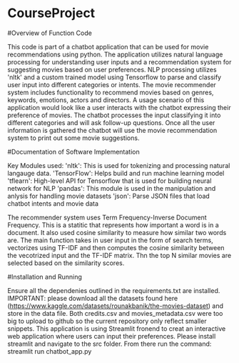 # CourseProject

#Overview of Function Code

This code is part of a chatbot application that can be used for movie recommendations using python. The application utilizes natural language processing for understanding user inputs and a recommendation system for suggesting movies based on user preferences. NLP processing utilizes 'nltk' and a custom trained model using Tensorflow to parse and classify user input into different categories or intents.
The movie recommender system includes functionality to recommend movies based on genres, keywords, emotions, actors and directors. A usage scenario of this application would look like a user interacts with the chatbot expressing their preference of movies. The chatbot processes the input classifying it into different categories and will ask follow-up questions. Once all the user information is gathered the chatbot will use the movie recommendation system to print out some movie suggestions.

#Documentation of Software Implementation

Key Modules used:
'nltk': This is used for tokenizing and processing natural langauge data.
'TensorFlow': Helps build and run machine learning model
'tflearn': High-level API for Tensorflow that is used for building neural network for NLP
'pandas': This module is used in the manipulation and anlysis for handling movie datasets
'json': Parse JSON files that load chatbot intents and movie data 

The recommender system uses Term Frequency-Inverse Document Frequency. This is a statitic that represents how important a word is in a document. It also used cosine similarity to measure how similar two words are. The main function takes in user input in the form of search terms, vectorizes using TF-IDF and then computes the cosine similarity between the vecotrized input and the TF-IDF matrix. Thn the top N similar movies are selected based on the similarity scores.

#Installation and Running

Ensure all the dependenies outlined in the requirements.txt are installed. IMPORTANT: please download all the datasets found here (https://www.kaggle.com/datasets/rounakbanik/the-movies-dataset) and store in the data file. Both credits.csv and movies_metadata.csv were too big to upload to github so the current repository only reflect smaller snippets. 
This application is using Streamlit fronend to creat an interactive web application where users can input their preferences. Please install streamlit and navigate to the src folder. From there run the command: streamlit run chatbot_app.py
